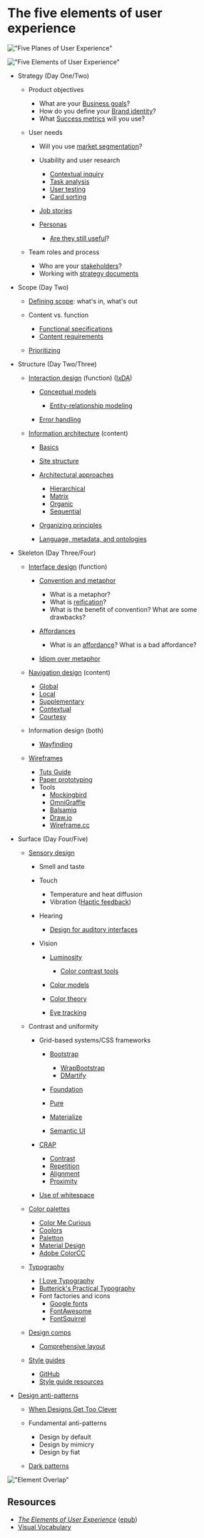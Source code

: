 # The five elements of user experience
!["Five Planes of User Experience"](/images/five-planes-of-user-experience.png?raw=true)

!["Five Elements of User Experience"](/images/five-elements-of-user-experience.png?raw=true)
- Strategy (Day One/Two)
  - Product objectives
    - What are your [Business goals](http://www.optimizesmart.com/translate-business-objectives-measurable-goals/)?
    - How do you define your [Brand identity](/images/branding-checklist.png)?
    - What [Success metrics](http://www.huffingtonpost.com/young-entrepreneur-council/12-success-metrics-your-s_b_3728052.html) will you use?

  - User needs
    - Will you use [market segmentation](https://en.wikipedia.org/wiki/Market_segmentation)?
    - Usability and user research
      - [Contextual inquiry](https://en.wikipedia.org/wiki/Contextual_inquiry)
      - [Task analysis](https://en.wikipedia.org/wiki/Task_analysis)
      - [User testing](http://thenextweb.com/creativity/2015/04/27/user-testing-explained/)
      - [Card sorting](https://en.wikipedia.org/wiki/Card_sorting)

    - [Job stories](https://blog.intercom.io/using-job-stories-design-features-ui-ux/)
    - [Personas](https://en.wikipedia.org/wiki/Persona_%28user_experience%29)
      - [Are they still useful](http://www.elezea.com/2013/12/job-stories-and-personas-sitting-in-a-tree/)?

  - Team roles and process
    - Who are your [stakeholders](http://www.usabilityfirst.com/about-usability/project-stakeholders)?
    - Working with [strategy documents](http://www.netflarehosting.com/node/767)

- Scope (Day Two)
  - [Defining scope](http://blog.baldheadcreative.co/5-steps-to-writing-a-winning-project-scope-for-website-design): what's in, what's out
  - Content vs. function
    - [Functional specifications](http://blog.uxpin.com/6046/practical-approach-functional-specifications-documents/)
    - [Content requirements](http://www.peachpit.com/articles/article.aspx?p=1681039&seqNum=5)

  - [Prioritizing](http://www.processimpact.com/articles/prioritizing.html)

- Structure (Day Two/Three)
  - [Interaction design](https://www.interaction-design.org/encyclopedia/interaction_design.html) (function) ([IxDA](http://www.ixda.org/))
    - [Conceptual models](https://en.wikipedia.org/wiki/Conceptual_model)
      - [Entity-relationship modeling](https://en.wikipedia.org/wiki/Entity%E2%80%93relationship_model)

    - [Error handling](http://architectingusability.com/2012/06/05/designing-error-handling-for-maximum-usability-in-your-application/)

  - [Information architecture](https://en.wikipedia.org/wiki/Information_architecture) (content)
    - [Basics](http://www.usability.gov/what-and-why/information-architecture.html)
    - [Site structure](http://webstyleguide.com/wsg3/3-information-architecture/3-site-structure.html)
    - [Architectural approaches](http://www.usability.gov/how-to-and-tools/methods/organization-structures.html)
      - [Hierarchical](/images/hierarchical.png)
      - [Matrix](/images/matrix.png)
      - [Organic](/images/organic.png)
      - [Sequential](/images/sequential.png)

    - [Organizing principles](http://www.usability.gov/how-to-and-tools/methods/organization-schemes.html)
    - [Language, metadata, and ontologies](http://www.slideshare.net/davidlamas/metadata-and-ontologies)

- Skeleton (Day Three/Four)
  - [Interface design](https://en.wikipedia.org/wiki/User_interface_design) (function)
    - [Convention and metaphor](http://hubscher.org/roland/courses/hf765/readings/p490-blackwell.pdf)
      - What is a metaphor?
      - What is [reification](https://en.wikipedia.org/wiki/Reification)?
      - What is the benefit of convention? What are some drawbacks?

    - [Affordances](http://www.slideshare.net/andrewmaier/affordances-in-modern-web-design)
      - What is an [affordance](https://en.wikipedia.org/wiki/Affordance)? What is a bad affordance?

    - [Idiom over metaphor](https://medium.com/@weareignition/why-ux-designers-should-use-idioms-rather-than-metaphors-f0e4718f4960)

  - [Navigation design](https://en.wikipedia.org/wiki/Web_navigation) (content)
    - [Global](/images/global-nav.png)
    - [Local](/images/local-nav.png)
    - [Supplementary](/images/supplementary-nav.png)
    - [Contextual](/images/contextual-nav.png)
    - [Courtesy](/images/courtesy-nav.png)

  - Information design (both)
    - [Wayfinding](https://en.wikipedia.org/wiki/Wayfinding)

  - [Wireframes](https://en.wikipedia.org/wiki/Website_wireframe)
    - [Tuts Guide](http://webdesign.tutsplus.com/articles/a-beginners-guide-to-wireframing--webdesign-7399)
    - [Paper prototyping](http://alistapart.com/article/paperprototyping)
    - Tools
      - [Mockingbird](https://gomockingbird.com/home)
      - [OmniGraffle](https://www.omnigroup.com/video/omnigraffle)
      - [Balsamiq](https://balsamiq.com/products/mockups/)
      - [Draw.io](https://www.draw.io/)
      - [Wireframe.cc](https://wireframe.cc/)

- Surface (Day Four/Five)
  - [Sensory design](https://en.wikipedia.org/wiki/Sensory_design)
    - Smell and taste
    - Touch
      - Temperature and heat diffusion
      - Vibration ([Haptic feedback](https://en.wikipedia.org/wiki/Haptic_technology))

    - Hearing
      - [Design for auditory interfaces](http://www.powershow.com/view1/8ae07-ZDc1Z/Design_Process_for_Auditory_Interfaces_powerpoint_ppt_presentation)

    - Vision
      - [Luminosity](http://www.girliemac.com/blog/2014/01/12/luminosity/)
        - [Color contrast tools](http://www.456bereastreet.com/archive/200709/10_colour_contrast_checking_tools_to_improve_the_accessibility_of_your_design/)

      - [Color models](http://www.designersinsights.com/designer-resources/understanding-color-models)
      - [Color theory](http://webdesign.tutsplus.com/articles/an-introduction-to-color-theory-for-web-designers--webdesign-1437)
      - [Eye tracking](https://en.wikipedia.org/wiki/Eye_tracking)

  - Contrast and uniformity
    - Grid-based systems/CSS frameworks
      - [Bootstrap](http://getbootstrap.com/)
        - [WrapBootstrap](https://wrapbootstrap.com/)
        - [DMartify](http://dmartify.com/)

      - [Foundation](http://foundation.zurb.com/)
      - [Pure](http://purecss.io/)
      - [Materialize](http://materializecss.com/)
      - [Semantic UI](http://semantic-ui.com/)

    - [CRAP](http://www.glidedesign.com/website-design-crap/)
      - [Contrast](http://www.webdesignerdepot.com/2010/09/fully-understanding-contrast-in-design/)
      - [Repetition](http://www.techrepublic.com/blog/web-designer/effective-design-principles-for-web-designers-repetition/)
      - [Alignment](http://webdesign.tutsplus.com/articles/using-alignment-to-improve-your-designs--webdesign-14501)
      - [Proximity](http://www.webdesignerdepot.com/2010/01/the-principle-of-proximity-in-web-design/)

    - [Use of whitespace](http://blog.teamtreehouse.com/white-space-in-web-design-what-it-is-and-why-you-should-use-it)

  - [Color palettes](https://en.wikipedia.org/wiki/Palette_%28computing%29)
    - [Color Me Curious](http://www.colourpod.com/)
    - [Coolors](https://coolors.co/)
    - [Paletton](http://paletton.com/#uid=1000u0kllllaFw0g0qFqFg0w0aF)
    - [Material Design](https://www.materialpalette.com/)
    - [Adobe ColorCC](https://color.adobe.com/create/color-wheel/)

  - [Typography](https://en.wikipedia.org/wiki/Typography)
    - [I Love Typography](http://ilovetypography.com/)
    - [Butterick's Practical Typography](http://practicaltypography.com/)
    - Font factories and icons
      - [Google fonts](https://www.google.com/fonts)
      - [FontAwesome](http://fortawesome.github.io/Font-Awesome/)
      - [FontSquirrel](http://www.fontsquirrel.com/)

  - [Design comps](https://www.drumbeatmarketing.net/seo-blog/what-is-a-design-comp)
    - [Comprehensive layout](https://en.wikipedia.org/wiki/Comprehensive_layout)

  - [Style guides](https://en.wikipedia.org/wiki/Style_guide)
    - [GitHub](https://github.com/styleguide)
    - [Style guide resources](http://styleguides.io/)

- [Design anti-patterns](http://webdesign.tutsplus.com/articles/the-world-of-ux-anti-patterns--webdesign-12198)
  - [When Designs Get Too Clever](http://www.slideshare.net/billwscott/design-anti-patterns-how-to-design-a-poor-web-experience)
  - Fundamental anti-patterns
    - Design by default
    - Design by mimicry
    - Design by fiat

  - [Dark patterns](http://darkpatterns.org/)

!["Element Overlap"](/images/overlapping-elements.png?raw=true)

## Resources
- [_The Elements of User Experience_](/images/user-experience-elements.pdf) ([epub](/images/user-experience-elements.epub))
- [Visual Vocabulary](http://jjg.net/ia/visvocab/)
